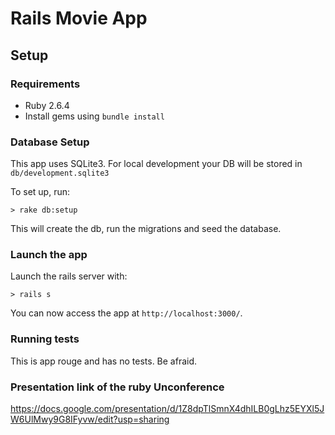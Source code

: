 # Rails Movie App

## Setup

### Requirements

* Ruby 2.6.4
* Install gems using `bundle install`

### Database Setup

This app uses SQLite3. For local development your DB will be stored in `db/development.sqlite3`

To set up, run:

```
> rake db:setup
```

This will create the db, run the migrations and seed the database.

### Launch the app

Launch the rails server with:

```
> rails s
```

You can now access the app at `http://localhost:3000/`.

### Running tests

This is app rouge and has no tests. Be afraid.

### Presentation link of the ruby Unconference
https://docs.google.com/presentation/d/1Z8dpTlSmnX4dhILB0gLhz5EYXl5JW6UlMwy9G8IFyvw/edit?usp=sharing
